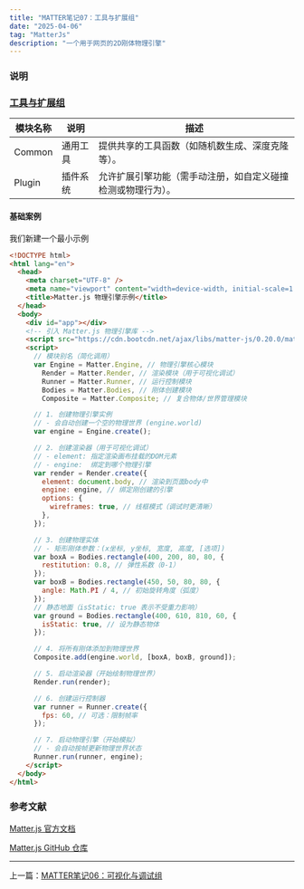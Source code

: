 ```yaml
---
title: "MATTER笔记07：工具与扩展组"
date: "2025-04-06"
tag: "MatterJs"
description: "一个用于网页的2D刚体物理引擎"
---
```


### 说明

### [工具与扩展组](/posts/post-021)

| 模块名称 | 说明     | 描述                                                         |
| -------- | -------- | ------------------------------------------------------------ |
| Common   | 通用工具 | 提供共享的工具函数（如随机数生成、深度克隆等）。             |
| Plugin   | 插件系统 | 允许扩展引擎功能（需手动注册，如自定义碰撞检测或物理行为）。 |

#### 基础案例

我们新建一个最小示例

```html
<!DOCTYPE html>
<html lang="en">
  <head>
    <meta charset="UTF-8" />
    <meta name="viewport" content="width=device-width, initial-scale=1.0" />
    <title>Matter.js 物理引擎示例</title>
  </head>
  <body>
    <div id="app"></div>
    <!-- 引入 Matter.js 物理引擎库 -->
    <script src="https://cdn.bootcdn.net/ajax/libs/matter-js/0.20.0/matter.js"></script>
    <script>
      // 模块别名（简化调用）
      var Engine = Matter.Engine, // 物理引擎核心模块
        Render = Matter.Render, // 渲染模块（用于可视化调试）
        Runner = Matter.Runner, // 运行控制模块
        Bodies = Matter.Bodies, // 刚体创建模块
        Composite = Matter.Composite; // 复合物体/世界管理模块

      // 1. 创建物理引擎实例
      // - 会自动创建一个空的物理世界 (engine.world)
      var engine = Engine.create();

      // 2. 创建渲染器（用于可视化调试）
      // - element: 指定渲染画布挂载的DOM元素
      // - engine:  绑定到哪个物理引擎
      var render = Render.create({
        element: document.body, // 渲染到页面body中
        engine: engine, // 绑定刚创建的引擎
        options: {
          wireframes: true, // 线框模式（调试时更清晰）
        },
      });

      // 3. 创建物理实体
      // - 矩形刚体参数：(x坐标, y坐标, 宽度, 高度, [选项])
      var boxA = Bodies.rectangle(400, 200, 80, 80, {
        restitution: 0.8, // 弹性系数（0-1）
      });
      var boxB = Bodies.rectangle(450, 50, 80, 80, {
        angle: Math.PI / 4, // 初始旋转角度（弧度）
      });
      // 静态地面（isStatic: true 表示不受重力影响）
      var ground = Bodies.rectangle(400, 610, 810, 60, {
        isStatic: true, // 设为静态物体
      });

      // 4. 将所有刚体添加到物理世界
      Composite.add(engine.world, [boxA, boxB, ground]);

      // 5. 启动渲染器（开始绘制物理世界）
      Render.run(render);

      // 6. 创建运行控制器
      var runner = Runner.create({
        fps: 60, // 可选：限制帧率
      });

      // 7. 启动物理引擎（开始模拟）
      // - 会自动按帧更新物理世界状态
      Runner.run(runner, engine);
    </script>
  </body>
</html>
```

### 参考文献

[Matter.js 官方文档](https://brm.io/matter-js/docs/)

[Matter.js GitHub 仓库](https://github.com/liabru/matter-js)

---

上一篇：[MATTER笔记06：可视化与调试组](/posts/post-020)
